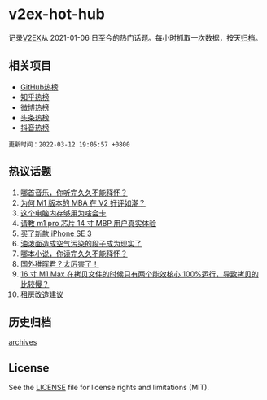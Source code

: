 # v2ex-hot-hub

 记录[V2EX](https://www.v2ex.com/)从 2021-01-06 日至今的热门话题。每小时抓取一次数据，按天[归档](archives)。
 
 ## 相关项目

- [GitHub热榜](https://github.com/snaildev/github-hot-hub)
- [知乎热榜](https://github.com/snaildev/zhihu-hot-hub)
- [微博热榜](https://github.com/snaildev/weibo-hot-hub)
- [头条热榜](https://github.com/snaildev/toutiao-hot-hub)
- [抖音热榜](https://github.com/snaildev/douyin-hot-hub)


 `更新时间：2022-03-12 19:05:57 +0800`

## 热议话题

1. [哪首音乐，你听完久久不能释怀？](https://www.v2ex.com/t/839828)
1. [为何 M1 版本的 MBA 在 V2 好评如潮？](https://www.v2ex.com/t/839816)
1. [这个电脑内存够用为啥会卡](https://www.v2ex.com/t/839826)
1. [请教 m1 pro 芯片 14 寸 MBP 用户真实体验](https://www.v2ex.com/t/839813)
1. [买了新款 iPhone SE 3](https://www.v2ex.com/t/839864)
1. [油泼面造成空气污染的段子成为现实了](https://www.v2ex.com/t/839770)
1. [哪本小说，你读完久久不能释怀？](https://www.v2ex.com/t/839866)
1. [国外稚晖君？太厉害了！](https://www.v2ex.com/t/839762)
1. [16 寸 M1 Max 在拷贝文件的时候只有两个能效核心 100%运行，导致拷贝的比较慢？](https://www.v2ex.com/t/839776)
1. [租房改造建议](https://www.v2ex.com/t/839810)

## 历史归档

[archives](archives)

## License

See the [LICENSE](LICENSE) file for license rights and limitations (MIT).
